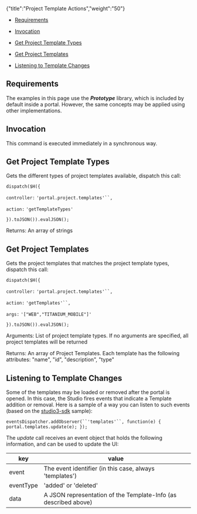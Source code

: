 {"title":"Project Template Actions","weight":"50"}

* [Requirements](#requirements)

* [Invocation](#invocation)

* [Get Project Template Types](#get-project-template-types)

* [Get Project Templates](#get-project-templates)

* [Listening to Template Changes](#listening-to-template-changes)

## Requirements

The examples in this page use the **_Prototype_** library, which is included by default inside a portal. However, the same concepts may be applied using other implementations.

## Invocation

This command is executed immediately in a synchronous way.

## Get Project Template Types

Gets the different types of project templates available, dispatch this call:

`dispatch($H({`

`controller:` `'portal.project.templates'``,`

`action:` `'getTemplateTypes'`

`}).toJSON()).evalJSON();`

Returns:
An array of strings

## Get Project Templates

Gets the project templates that matches the project template types, dispatch this call:

`dispatch($H({`

`controller:` `'portal.project.templates'``,`

`action:` `'getTemplates'``,`

`args:` `'["WEB","TITANIUM_MOBILE"]'`

`}).toJSON()).evalJSON();`

Arguments:
List of project template types. If no arguments are specified, all project templates will be returned

Returns:
An array of Project Templates. Each template has the following attributes: "name", "id", "description", "type"

## Listening to Template Changes

Some of the templates may be loaded or removed after the portal is opened. In this case, the Studio fires events that indicate a Template addition or removal.
Here is a sample of a way you can listen to such events (based on the [studio3-sdk](https://github.com/aptana/studio3-sdk) sample):

`eventsDispatcher.addObserver(``'templates'``, function(e) { portal.templates.update(e); });`

The _update_ call receives an event object that holds the following information, and can be used to update the UI:

| key | value |
| --- | --- |
| event | The event identifier (in this case, always 'templates') |
| eventType | 'added' or 'deleted' |
| data | A JSON representation of the Template-Info (as described above) |

